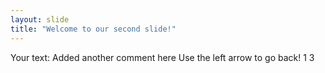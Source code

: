 ```yaml
---
layout: slide
title: "Welcome to our second slide!"
---
```

Your text: Added another comment here
Use the left arrow to go back!
1
3